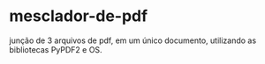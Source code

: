 # mesclador-de-pdf
junção de 3 arquivos de pdf, em um único documento, utilizando as bibliotecas PyPDF2 e OS.
